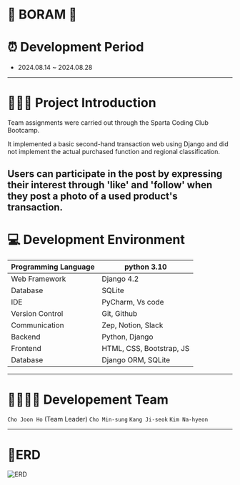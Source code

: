 # 🪷 BORAM 🪷

# ⏰ Development Period
- 2024.08.14 ~ 2024.08.28
----
# 👩🏻‍💻 Project Introduction

Team assignments were carried out through the Sparta Coding Club Bootcamp.


It implemented a basic second-hand transaction web using Django and did not implement the actual purchased function and regional classification.


Users can participate in the post by expressing their interest through 'like' and 'follow' when they post a photo of a used product's transaction.
----
# 💻 Development Environment

|Programming Language| python 3.10|
|----------------|----------------|
| Web Framework | Django 4.2|
| Database | SQLite|
| IDE | PyCharm, Vs code |
| Version Control | Git, Github |
| Communication | Zep, Notion, Slack|
| Backend | Python, Django |
| Frontend | HTML, CSS, Bootstrap, JS |
| Database | Django ORM, SQLite |

----
# 🧑‍🧑‍🧒‍🧒 Developement Team

`Cho Joon Ho` (Team Leader) `Cho Min-sung` `Kang Ji-seok` `Kim Na-hyeon`



----
# 📄ERD
![ERD](https://github.com/user-attachments/assets/00db2583-9f10-4420-88e5-e1baefadeadb)

